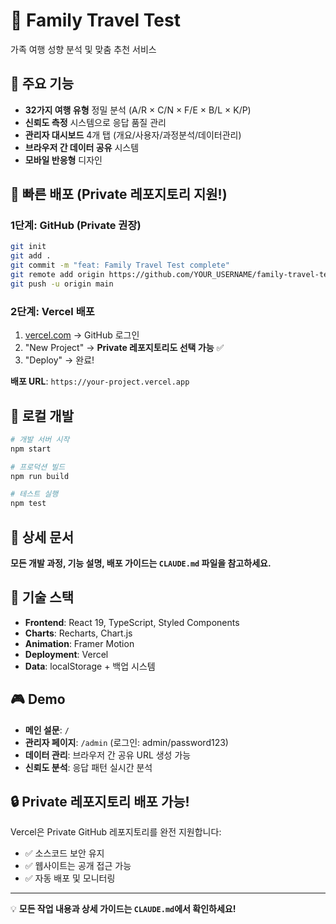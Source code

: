 # 🚀 Family Travel Test

가족 여행 성향 분석 및 맞춤 추천 서비스

## 🎯 주요 기능

- **32가지 여행 유형** 정밀 분석 (A/R × C/N × F/E × B/L × K/P)
- **신뢰도 측정** 시스템으로 응답 품질 관리
- **관리자 대시보드** 4개 탭 (개요/사용자/과정분석/데이터관리)
- **브라우저 간 데이터 공유** 시스템
- **모바일 반응형** 디자인

## 🚀 빠른 배포 (Private 레포지토리 지원!)

### 1단계: GitHub (Private 권장)
```bash
git init
git add .
git commit -m "feat: Family Travel Test complete"
git remote add origin https://github.com/YOUR_USERNAME/family-travel-test.git
git push -u origin main
```

### 2단계: Vercel 배포
1. [vercel.com](https://vercel.com) → GitHub 로그인
2. "New Project" → **Private 레포지토리도 선택 가능** ✅
3. "Deploy" → 완료!

**배포 URL**: `https://your-project.vercel.app`

## 🔧 로컬 개발

```bash
# 개발 서버 시작
npm start

# 프로덕션 빌드
npm run build

# 테스트 실행
npm test
```

## 📖 상세 문서

**모든 개발 과정, 기능 설명, 배포 가이드는 `CLAUDE.md` 파일을 참고하세요.**

## 🔧 기술 스택

- **Frontend**: React 19, TypeScript, Styled Components
- **Charts**: Recharts, Chart.js  
- **Animation**: Framer Motion
- **Deployment**: Vercel
- **Data**: localStorage + 백업 시스템

## 🎮 Demo

- **메인 설문**: `/`
- **관리자 페이지**: `/admin` (로그인: admin/password123)
- **데이터 관리**: 브라우저 간 공유 URL 생성 가능
- **신뢰도 분석**: 응답 패턴 실시간 분석

## 🔒 Private 레포지토리 배포 가능!

Vercel은 Private GitHub 레포지토리를 완전 지원합니다:
- ✅ 소스코드 보안 유지
- ✅ 웹사이트는 공개 접근 가능  
- ✅ 자동 배포 및 모니터링

---

💡 **모든 작업 내용과 상세 가이드는 `CLAUDE.md`에서 확인하세요!**